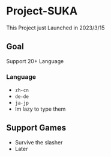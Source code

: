 # Project-SUKA 
This Project just Launched in 2023/3/15
## Goal
Support 20+ Language
### Language
- `zh-cn`
- `de-de`
- `ja-jp`
- Im lazy to type them
## Support Games
- Survive the slasher
- Later
